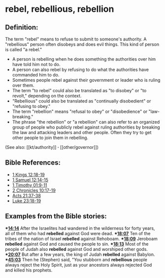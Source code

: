 # rebel, rebellious, rebellion #

## Definition: ##

The term "rebel" means to refuse to submit to someone's authority. A "rebellious" person often disobeys and does evil things. This kind of person is called "a rebel."

* A person is rebelling when he does something the authorities over him have told him not to do.
* A person can also rebel by refusing to do what the authorities have commanded him to do.
* Sometimes people rebel against their government or leader who is ruling over them.
* The term "to rebel" could also be translated as "to disobey" or "to revolt," depending on the context.
* "Rebellious" could also be translated as "continually disobedient" or "refusing to obey."
* The term "rebellion" means "refusal to obey" or "disobedience" or "law-breaking."
* The phrase "the rebellion" or "a rebellion" can also refer to an organized group of people who publicly rebel against ruling authorities by breaking the law and attacking leaders and other people. Often they try to get other people to join them in rebelling.

(See also: [[kt/authority]] **·** [[other/governor]])

## Bible References: ##

* [1 Kings 12:18-19](en/tn/1ki/help/12/18)
* [1 Samuel 12:14-15](en/tn/1sa/help/12/14)
* [1 Timothy 01:9-11](en/tn/1ti/help/01/09)
* [2 Chronicles 10:17-19](en/tn/2ch/help/10/17)
* [Acts 21:37-38](en/tn/act/help/21/37)
* [Luke 23:18-19](en/tn/luk/help/23/18)

## Examples from the Bible stories: ##

  __*[14:14](en/tn/obs/help/14/14)__ After the Israelites had wandered in the wilderness for forty years, all of them who had __rebelled__ against God were dead. 
  __*[18:07](en/tn/obs/help/18/07)__ Ten of the tribes of the nation of Israel __rebelled__ against Rehoboam. 
  __*[18:09](en/tn/obs/help/18/09)__ Jeroboam __rebelled__ against God and caused the people to sin. 
  __*[18:13](en/tn/obs/help/18/13)__ Most of the people of Judah also __rebelled__ against God and worshiped other gods. 
  __*[20:07](en/tn/obs/help/20/07)__ But after a few years, the king of Judah __rebelled__ against Babylon. 
  __*[45:03](en/tn/obs/help/45/03)__ Then he (Stephen) said, "You stubborn and __rebellious__ people always reject the Holy Spirit, just as your ancestors always rejected God and killed his prophets.